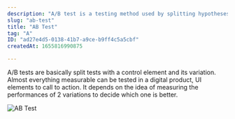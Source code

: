 ```yaml
---
description: "A/B test is a testing method used by splitting hypotheses into 2 and observing which ones perform better."
slug: "ab-test"
title: "AB Test"
tag: "A"
ID: "ad27e4d5-0138-41b7-a9ce-b9ff4c5a5cbf"
createdAt: 1655816990875

---
```

A/B tests are basically split tests with a control element and its variation. Almost everything measurable can be tested in a digital product, UI elements to call to action. It depends on the idea of measuring the performances of 2 variations to decide which one is better.

![AB Test](https://lh3.googleusercontent.com/YRtB1g1VzW2UJx7ZJJ4naPG_aIsWNXiH2WZoLtMJRBjyqvojLmM6ZTg9pqQlrAeicphSRZzM089eu95FfvOV=w1294-h668)
